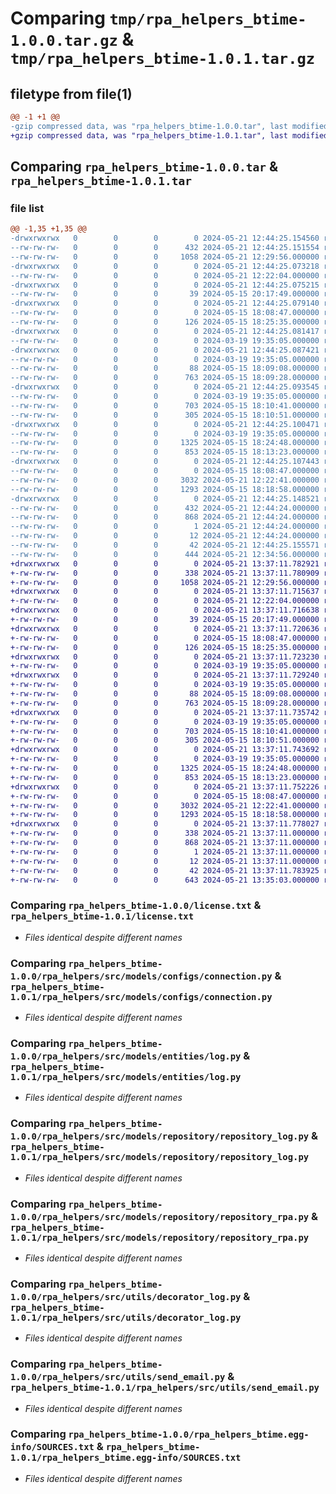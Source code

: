 # Comparing `tmp/rpa_helpers_btime-1.0.0.tar.gz` & `tmp/rpa_helpers_btime-1.0.1.tar.gz`

## filetype from file(1)

```diff
@@ -1 +1 @@
-gzip compressed data, was "rpa_helpers_btime-1.0.0.tar", last modified: Tue May 21 12:44:25 2024, max compression
+gzip compressed data, was "rpa_helpers_btime-1.0.1.tar", last modified: Tue May 21 13:37:11 2024, max compression
```

## Comparing `rpa_helpers_btime-1.0.0.tar` & `rpa_helpers_btime-1.0.1.tar`

### file list

```diff
@@ -1,35 +1,35 @@
-drwxrwxrwx   0        0        0        0 2024-05-21 12:44:25.154560 rpa_helpers_btime-1.0.0/
--rw-rw-rw-   0        0        0      432 2024-05-21 12:44:25.151554 rpa_helpers_btime-1.0.0/PKG-INFO
--rw-rw-rw-   0        0        0     1058 2024-05-21 12:29:56.000000 rpa_helpers_btime-1.0.0/license.txt
-drwxrwxrwx   0        0        0        0 2024-05-21 12:44:25.073218 rpa_helpers_btime-1.0.0/rpa_helpers/
--rw-rw-rw-   0        0        0        0 2024-05-21 12:22:04.000000 rpa_helpers_btime-1.0.0/rpa_helpers/__init__.py
-drwxrwxrwx   0        0        0        0 2024-05-21 12:44:25.075215 rpa_helpers_btime-1.0.0/rpa_helpers/src/
--rw-rw-rw-   0        0        0       39 2024-05-15 20:17:49.000000 rpa_helpers_btime-1.0.0/rpa_helpers/src/__init__.py
-drwxrwxrwx   0        0        0        0 2024-05-21 12:44:25.079140 rpa_helpers_btime-1.0.0/rpa_helpers/src/configuration/
--rw-rw-rw-   0        0        0        0 2024-05-15 18:08:47.000000 rpa_helpers_btime-1.0.0/rpa_helpers/src/configuration/__init__.py
--rw-rw-rw-   0        0        0      126 2024-05-15 18:25:35.000000 rpa_helpers_btime-1.0.0/rpa_helpers/src/configuration/configuration.py
-drwxrwxrwx   0        0        0        0 2024-05-21 12:44:25.081417 rpa_helpers_btime-1.0.0/rpa_helpers/src/models/
--rw-rw-rw-   0        0        0        0 2024-03-19 19:35:05.000000 rpa_helpers_btime-1.0.0/rpa_helpers/src/models/__init__.py
-drwxrwxrwx   0        0        0        0 2024-05-21 12:44:25.087421 rpa_helpers_btime-1.0.0/rpa_helpers/src/models/configs/
--rw-rw-rw-   0        0        0        0 2024-03-19 19:35:05.000000 rpa_helpers_btime-1.0.0/rpa_helpers/src/models/configs/__init__.py
--rw-rw-rw-   0        0        0       88 2024-05-15 18:09:08.000000 rpa_helpers_btime-1.0.0/rpa_helpers/src/models/configs/base.py
--rw-rw-rw-   0        0        0      763 2024-05-15 18:09:28.000000 rpa_helpers_btime-1.0.0/rpa_helpers/src/models/configs/connection.py
-drwxrwxrwx   0        0        0        0 2024-05-21 12:44:25.093545 rpa_helpers_btime-1.0.0/rpa_helpers/src/models/entities/
--rw-rw-rw-   0        0        0        0 2024-03-19 19:35:05.000000 rpa_helpers_btime-1.0.0/rpa_helpers/src/models/entities/__init__.py
--rw-rw-rw-   0        0        0      703 2024-05-15 18:10:41.000000 rpa_helpers_btime-1.0.0/rpa_helpers/src/models/entities/log.py
--rw-rw-rw-   0        0        0      305 2024-05-15 18:10:51.000000 rpa_helpers_btime-1.0.0/rpa_helpers/src/models/entities/rpa.py
-drwxrwxrwx   0        0        0        0 2024-05-21 12:44:25.100471 rpa_helpers_btime-1.0.0/rpa_helpers/src/models/repository/
--rw-rw-rw-   0        0        0        0 2024-03-19 19:35:05.000000 rpa_helpers_btime-1.0.0/rpa_helpers/src/models/repository/__init__.py
--rw-rw-rw-   0        0        0     1325 2024-05-15 18:24:48.000000 rpa_helpers_btime-1.0.0/rpa_helpers/src/models/repository/repository_log.py
--rw-rw-rw-   0        0        0      853 2024-05-15 18:13:23.000000 rpa_helpers_btime-1.0.0/rpa_helpers/src/models/repository/repository_rpa.py
-drwxrwxrwx   0        0        0        0 2024-05-21 12:44:25.107443 rpa_helpers_btime-1.0.0/rpa_helpers/src/utils/
--rw-rw-rw-   0        0        0        0 2024-05-15 18:08:47.000000 rpa_helpers_btime-1.0.0/rpa_helpers/src/utils/__init__.py
--rw-rw-rw-   0        0        0     3032 2024-05-21 12:22:41.000000 rpa_helpers_btime-1.0.0/rpa_helpers/src/utils/decorator_log.py
--rw-rw-rw-   0        0        0     1293 2024-05-15 18:18:58.000000 rpa_helpers_btime-1.0.0/rpa_helpers/src/utils/send_email.py
-drwxrwxrwx   0        0        0        0 2024-05-21 12:44:25.148521 rpa_helpers_btime-1.0.0/rpa_helpers_btime.egg-info/
--rw-rw-rw-   0        0        0      432 2024-05-21 12:44:24.000000 rpa_helpers_btime-1.0.0/rpa_helpers_btime.egg-info/PKG-INFO
--rw-rw-rw-   0        0        0      868 2024-05-21 12:44:24.000000 rpa_helpers_btime-1.0.0/rpa_helpers_btime.egg-info/SOURCES.txt
--rw-rw-rw-   0        0        0        1 2024-05-21 12:44:24.000000 rpa_helpers_btime-1.0.0/rpa_helpers_btime.egg-info/dependency_links.txt
--rw-rw-rw-   0        0        0       12 2024-05-21 12:44:24.000000 rpa_helpers_btime-1.0.0/rpa_helpers_btime.egg-info/top_level.txt
--rw-rw-rw-   0        0        0       42 2024-05-21 12:44:25.155571 rpa_helpers_btime-1.0.0/setup.cfg
--rw-rw-rw-   0        0        0      444 2024-05-21 12:34:56.000000 rpa_helpers_btime-1.0.0/setup.py
+drwxrwxrwx   0        0        0        0 2024-05-21 13:37:11.782921 rpa_helpers_btime-1.0.1/
+-rw-rw-rw-   0        0        0      338 2024-05-21 13:37:11.780909 rpa_helpers_btime-1.0.1/PKG-INFO
+-rw-rw-rw-   0        0        0     1058 2024-05-21 12:29:56.000000 rpa_helpers_btime-1.0.1/license.txt
+drwxrwxrwx   0        0        0        0 2024-05-21 13:37:11.715637 rpa_helpers_btime-1.0.1/rpa_helpers/
+-rw-rw-rw-   0        0        0        0 2024-05-21 12:22:04.000000 rpa_helpers_btime-1.0.1/rpa_helpers/__init__.py
+drwxrwxrwx   0        0        0        0 2024-05-21 13:37:11.716638 rpa_helpers_btime-1.0.1/rpa_helpers/src/
+-rw-rw-rw-   0        0        0       39 2024-05-15 20:17:49.000000 rpa_helpers_btime-1.0.1/rpa_helpers/src/__init__.py
+drwxrwxrwx   0        0        0        0 2024-05-21 13:37:11.720636 rpa_helpers_btime-1.0.1/rpa_helpers/src/configuration/
+-rw-rw-rw-   0        0        0        0 2024-05-15 18:08:47.000000 rpa_helpers_btime-1.0.1/rpa_helpers/src/configuration/__init__.py
+-rw-rw-rw-   0        0        0      126 2024-05-15 18:25:35.000000 rpa_helpers_btime-1.0.1/rpa_helpers/src/configuration/configuration.py
+drwxrwxrwx   0        0        0        0 2024-05-21 13:37:11.723230 rpa_helpers_btime-1.0.1/rpa_helpers/src/models/
+-rw-rw-rw-   0        0        0        0 2024-03-19 19:35:05.000000 rpa_helpers_btime-1.0.1/rpa_helpers/src/models/__init__.py
+drwxrwxrwx   0        0        0        0 2024-05-21 13:37:11.729240 rpa_helpers_btime-1.0.1/rpa_helpers/src/models/configs/
+-rw-rw-rw-   0        0        0        0 2024-03-19 19:35:05.000000 rpa_helpers_btime-1.0.1/rpa_helpers/src/models/configs/__init__.py
+-rw-rw-rw-   0        0        0       88 2024-05-15 18:09:08.000000 rpa_helpers_btime-1.0.1/rpa_helpers/src/models/configs/base.py
+-rw-rw-rw-   0        0        0      763 2024-05-15 18:09:28.000000 rpa_helpers_btime-1.0.1/rpa_helpers/src/models/configs/connection.py
+drwxrwxrwx   0        0        0        0 2024-05-21 13:37:11.735742 rpa_helpers_btime-1.0.1/rpa_helpers/src/models/entities/
+-rw-rw-rw-   0        0        0        0 2024-03-19 19:35:05.000000 rpa_helpers_btime-1.0.1/rpa_helpers/src/models/entities/__init__.py
+-rw-rw-rw-   0        0        0      703 2024-05-15 18:10:41.000000 rpa_helpers_btime-1.0.1/rpa_helpers/src/models/entities/log.py
+-rw-rw-rw-   0        0        0      305 2024-05-15 18:10:51.000000 rpa_helpers_btime-1.0.1/rpa_helpers/src/models/entities/rpa.py
+drwxrwxrwx   0        0        0        0 2024-05-21 13:37:11.743692 rpa_helpers_btime-1.0.1/rpa_helpers/src/models/repository/
+-rw-rw-rw-   0        0        0        0 2024-03-19 19:35:05.000000 rpa_helpers_btime-1.0.1/rpa_helpers/src/models/repository/__init__.py
+-rw-rw-rw-   0        0        0     1325 2024-05-15 18:24:48.000000 rpa_helpers_btime-1.0.1/rpa_helpers/src/models/repository/repository_log.py
+-rw-rw-rw-   0        0        0      853 2024-05-15 18:13:23.000000 rpa_helpers_btime-1.0.1/rpa_helpers/src/models/repository/repository_rpa.py
+drwxrwxrwx   0        0        0        0 2024-05-21 13:37:11.752226 rpa_helpers_btime-1.0.1/rpa_helpers/src/utils/
+-rw-rw-rw-   0        0        0        0 2024-05-15 18:08:47.000000 rpa_helpers_btime-1.0.1/rpa_helpers/src/utils/__init__.py
+-rw-rw-rw-   0        0        0     3032 2024-05-21 12:22:41.000000 rpa_helpers_btime-1.0.1/rpa_helpers/src/utils/decorator_log.py
+-rw-rw-rw-   0        0        0     1293 2024-05-15 18:18:58.000000 rpa_helpers_btime-1.0.1/rpa_helpers/src/utils/send_email.py
+drwxrwxrwx   0        0        0        0 2024-05-21 13:37:11.778027 rpa_helpers_btime-1.0.1/rpa_helpers_btime.egg-info/
+-rw-rw-rw-   0        0        0      338 2024-05-21 13:37:11.000000 rpa_helpers_btime-1.0.1/rpa_helpers_btime.egg-info/PKG-INFO
+-rw-rw-rw-   0        0        0      868 2024-05-21 13:37:11.000000 rpa_helpers_btime-1.0.1/rpa_helpers_btime.egg-info/SOURCES.txt
+-rw-rw-rw-   0        0        0        1 2024-05-21 13:37:11.000000 rpa_helpers_btime-1.0.1/rpa_helpers_btime.egg-info/dependency_links.txt
+-rw-rw-rw-   0        0        0       12 2024-05-21 13:37:11.000000 rpa_helpers_btime-1.0.1/rpa_helpers_btime.egg-info/top_level.txt
+-rw-rw-rw-   0        0        0       42 2024-05-21 13:37:11.783925 rpa_helpers_btime-1.0.1/setup.cfg
+-rw-rw-rw-   0        0        0      643 2024-05-21 13:35:03.000000 rpa_helpers_btime-1.0.1/setup.py
```

### Comparing `rpa_helpers_btime-1.0.0/license.txt` & `rpa_helpers_btime-1.0.1/license.txt`

 * *Files identical despite different names*

### Comparing `rpa_helpers_btime-1.0.0/rpa_helpers/src/models/configs/connection.py` & `rpa_helpers_btime-1.0.1/rpa_helpers/src/models/configs/connection.py`

 * *Files identical despite different names*

### Comparing `rpa_helpers_btime-1.0.0/rpa_helpers/src/models/entities/log.py` & `rpa_helpers_btime-1.0.1/rpa_helpers/src/models/entities/log.py`

 * *Files identical despite different names*

### Comparing `rpa_helpers_btime-1.0.0/rpa_helpers/src/models/repository/repository_log.py` & `rpa_helpers_btime-1.0.1/rpa_helpers/src/models/repository/repository_log.py`

 * *Files identical despite different names*

### Comparing `rpa_helpers_btime-1.0.0/rpa_helpers/src/models/repository/repository_rpa.py` & `rpa_helpers_btime-1.0.1/rpa_helpers/src/models/repository/repository_rpa.py`

 * *Files identical despite different names*

### Comparing `rpa_helpers_btime-1.0.0/rpa_helpers/src/utils/decorator_log.py` & `rpa_helpers_btime-1.0.1/rpa_helpers/src/utils/decorator_log.py`

 * *Files identical despite different names*

### Comparing `rpa_helpers_btime-1.0.0/rpa_helpers/src/utils/send_email.py` & `rpa_helpers_btime-1.0.1/rpa_helpers/src/utils/send_email.py`

 * *Files identical despite different names*

### Comparing `rpa_helpers_btime-1.0.0/rpa_helpers_btime.egg-info/SOURCES.txt` & `rpa_helpers_btime-1.0.1/rpa_helpers_btime.egg-info/SOURCES.txt`

 * *Files identical despite different names*

